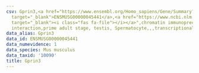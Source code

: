 ```yaml
---
csv: Gprin3,<a href="https://www.ensembl.org/Homo_sapiens/Gene/Summary?db=core;g=ENSMUSG00000045441"
  target="_blank">ENSMUSG00000045441</a>,<a href="https://www.ncbi.nlm.nih.gov/pubmed/25450459"
  target="_blank"><i class="fas fa-file"></i></a>",chromatin immunoprecipitation assay,direct
  interaction,prime adult stage, testis, Spermatocyte,,,transcriptional regulation,
data_alias: Gprin3
data_id: ENSMUSG00000045441
data_numevidence: 1
data_species: Mus musculus
data_taxid: '10090'
title: Gprin3
---
```

